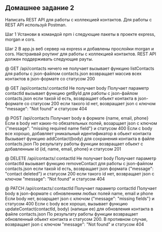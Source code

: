 ## Домашнее задание 2
Написать REST API для работы с коллекцией контактов. Для работы с REST API используй Postman.

Шаг 1
Установи в командой
npm i
следующие пакеты в проекте express, morgan и cors.

Шаг 2
В app.js веб сервер на express и добавлены прослойки morgan и cors. Настраивай роутинг для работы с коллекцией контактов.
REST API должен поддерживать следующие рауты.

@ GET /api/contacts
ничего не получает
вызывает функцию listContacts для работы с json-файлом contacts.json
возвращает массив всех контактов в json-формате со статусом 200

@ GET /api/contacts/:contactId
Не получает body
Получает параметр contactId
вызывает функцию getById для работы с json-файлом contacts.json
если такой id есть, возвращает обьект контакта в json-формате со статусом 200
если такого id нет, возвращает json с ключом "message": "Not found" и статусом 404

@ POST /api/contacts
Получает body в формате {name, email, phone}
Если в body нет каких-то обязательных полей, возарщает json с ключом {"message": "missing required name field"} и статусом 400
Если с body все хорошо, добавляет уникальный идентификатор в обьект контакта
Вызывает функцию addContact(body) для сохранения контакта в файле contacts.json
По результату работы функции возвращает обьект с добавленным id {id, name, email, phone} и статусом 201

@ DELETE /api/contacts/:contactId
Не получает body
Получает параметр contactId
вызывает функцию removeContact для работы с json-файлом contacts.json
если такой id есть, возвращает json формата {"message": "contact deleted"} и статусом 200
если такого id нет, возвращает json с ключом "message": "Not found" и статусом 404

@ PATCH /api/contacts/:contactId
Получает параметр contactId
Получает body в json-формате c обновлением любых полей name, email и phone
Если body нет, возарщает json с ключом {"message": "missing fields"} и статусом 400
Если с body все хорошо, вызывает функцию updateContact(contactId, body) (напиши ее) для обновления контакта в файле contacts.json
По результату работы функции возвращает обновленный обьект контакта и статусом 200. В противном случае, возвращает json с ключом "message": "Not found" и статусом 404
